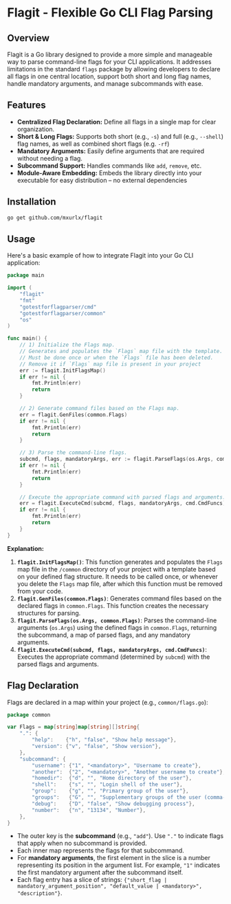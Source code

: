 # Flagit - Flexible Go CLI Flag Parsing

## Overview

Flagit is a Go library designed to provide a more simple and manageable way to parse command-line flags for your CLI applications. It addresses limitations in the standard `flags` package by allowing developers to declare all flags in one central location, support both short and long flag names, handle mandatory arguments, and manage subcommands with ease.

## Features

*   **Centralized Flag Declaration:** Define all flags in a single map for clear organization.
*   **Short & Long Flags:** Supports both short (e.g., `-s`) and full (e.g., `--shell`) flag names, as well as combined short flags (e.g. `-rf`)
*   **Mandatory Arguments:** Easily define arguments that are required without needing a flag.
*   **Subcommand Support:**  Handles commands like `add`, `remove`, etc.
*   **Module-Aware Embedding:** Embeds the library directly into your executable for easy distribution – no external dependencies

## Installation

```bash
go get github.com/mxurlx/flagit
```

## Usage

Here's a basic example of how to integrate Flagit into your Go CLI application:

```go
package main

import (
	"flagit"
	"fmt"
	"gotestforflagparser/cmd"
	"gotestforflagparser/common"
	"os"
)

func main() {
	// 1) Initialize the Flags map.
	// Generates and populates the `Flags` map file with the template.
	// Must be done once or when the `Flags` file has been deleted.
	// Remove it if `Flags` map file is present in your project
	err := flagit.InitFlagsMap()
	if err != nil {
		fmt.Println(err)
	    return
	}

	// 2) Generate command files based on the Flags map.
	err = flagit.GenFiles(common.Flags)
	if err != nil {
		fmt.Println(err)
		return
	}

	// 3) Parse the command-line flags.
	subcmd, flags, mandatoryArgs, err := flagit.ParseFlags(os.Args, common.Flags)
	if err != nil {
		fmt.Println(err)
		return
	}

	// Execute the appropriate command with parsed flags and arguments.
	err = flagit.ExecuteCmd(subcmd, flags, mandatoryArgs, cmd.CmdFuncs)
	if err != nil {
		fmt.Println(err)
		return
	}
}
```

**Explanation:**

1.  **`flagit.InitFlagsMap()`**: This function generates and populates the `Flags` map file in the `/common` directory of your project with a template based on your defined flag structure. It needs to be called once, or whenever you delete the `Flags` map file, after which this function must be removed from your code.
2.  **`flagit.GenFiles(common.Flags)`**: Generates command files based on the declared flags in `common.Flags`. This function creates the necessary structures for parsing.
3.  **`flagit.ParseFlags(os.Args, common.Flags)`**: Parses the command-line arguments (`os.Args`) using the defined flags in `common.Flags`, returning the subcommand, a map of parsed flags, and any mandatory arguments.
4.  **`flagit.ExecuteCmd(subcmd, flags, mandatoryArgs, cmd.CmdFuncs)`**: Executes the appropriate command (determined by `subcmd`) with the parsed flags and arguments.

## Flag Declaration

Flags are declared in a map within your project (e.g., `common/flags.go`):

```go
package common

var Flags = map[string]map[string][]string{
	".": {
		"help":    {"h", "false", "Show help message"},
		"version": {"v", "false", "Show version"},
	},
	"subcommand": {
		"username": {"1", "<mandatory>", "Username to create"},
		"another":  {"2", "<mandatory>", "Another username to create"},
		"homedir":  {"d", "", "Home directory of the user"},
		"shell":    {"s", "", "Login shell of the user"},
		"group":    {"g", "", "Primary group of the user"},
		"groups":   {"G", "", "Supplementary groups of the user (comma-separated)"},
		"debug":    {"D", "false", "Show debugging process"},
		"number":   {"n", "13134", "Number"},
	},
}
```

*   The outer key is the **subcommand** (e.g., `"add"`). Use `"."` to indicate flags that apply when no subcommand is provided.
*   Each inner map represents the flags for that subcommand.
*   For **mandatory arguments**, the first element in the slice is a number representing its position in the argument list.  For example, `"1"` indicates the first mandatory argument after the subcommand itself.
*   Each flag entry has a slice of strings: `{"short_flag | mandatory_argument_position", "default_value | <mandatory>", "description"}`.
